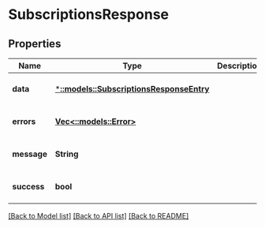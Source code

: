 # SubscriptionsResponse

## Properties
| Name        | Type                                                                       | Description | Notes                        |
| ----------- | -------------------------------------------------------------------------- | ----------- | ---------------------------- |
| **data**    | [***::models::SubscriptionsResponseEntry**](SubscriptionsResponseEntry.md) |             | [optional] [default to null] |
| **errors**  | [**Vec<::models::Error>**](Error.md)                                       |             | [optional] [default to null] |
| **message** | **String**                                                                 |             | [optional] [default to null] |
| **success** | **bool**                                                                   |             | [optional] [default to null] |

[[Back to Model list]](../README.md#documentation-for-models) [[Back to API list]](../README.md#documentation-for-api-endpoints) [[Back to README]](../README.md)

